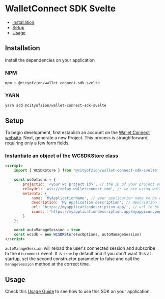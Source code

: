 # WalletConnect SDK Svelte

- [Installation](#installation)
- [Setup](#setup)
- [Usage](#usage)

## Installation

Install the dependencies on your application

### NPM

```
npm i @cityofzion/wallet-connect-sdk-svelte
```

### YARN

```
yarn add @cityofzion/wallet-connect-sdk-svelte
```

## Setup
To begin development, first establish an account on the [Wallet Connect website](https://walletconnect.com/). Next,
generate a new Project. This process is straightforward, requiring only a few form fields.

### Instantiate an object of the WCSDKStore class

```html
<script>
    import { WCSDKStore } from '@cityofzion/wallet-connect-sdk-svelte'
    
    const wcOptions = {
        projectId: '<your wc project id>', // the ID of your project on Wallet Connect website
        relayUrl: 'wss://relay.walletconnect.com', // we are using walletconnect's official relay server
        metadata: {
            name: 'MyApplicationName', // your application name to be displayed on the wallet
            description: 'My Application description', // description to be shown on the wallet
            url: 'https://myapplicationdescription.app/', // url to be linked on the wallet
            icons: ['https://myapplicationdescription.app/myappicon.png'] // icon to be shown on the wallet
        }
    };

    const autoManageSession = true
    const wcSdk = new WCSDKStore(wcOptions, autoManageSession)
</script>
```

`autoManageSession` will reload the user's connected session and subscribe to the `disconnect` event. It is `true` by default and if you don't want this at startup, set the second constructor parameter to false and call the `manageSession` method at the correct time.

## Usage
Check this [Usage Guide](https://github.com/epicchainlabs/epicchain-wallet-connect/blob/main/USAGE_GUIDE.md) to see how to use this SDK on your application.
